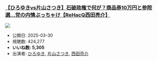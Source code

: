 ### [【ひろゆきvs片山さつき】石破政権で何が？商品券10万円と参院選...党の内情ぶっちゃけ【ReHacQ西田亮介】](https://www.youtube.com/watch?v=76tZNWVZaS4)
[![](https://img.youtube.com/vi/76tZNWVZaS4/sddefault.jpg)](https://www.youtube.com/watch?v=76tZNWVZaS4)
-   公開日: 2025-03-30
-   視聴数: 424,277
-   **いいね数: 5,305**
-   出演者: [ひろゆき](/rehacq_fan/people/ひろゆき "wikilink"), [片山さつき](/rehacq_fan/people/片山さつき "wikilink"), [西田亮介](/rehacq_fan/people/西田亮介 "wikilink")
